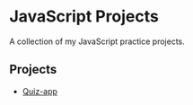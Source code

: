 # JavaScript Projects

A collection of my JavaScript practice projects.

## Projects
- [Quiz-app](./quiz-app)
